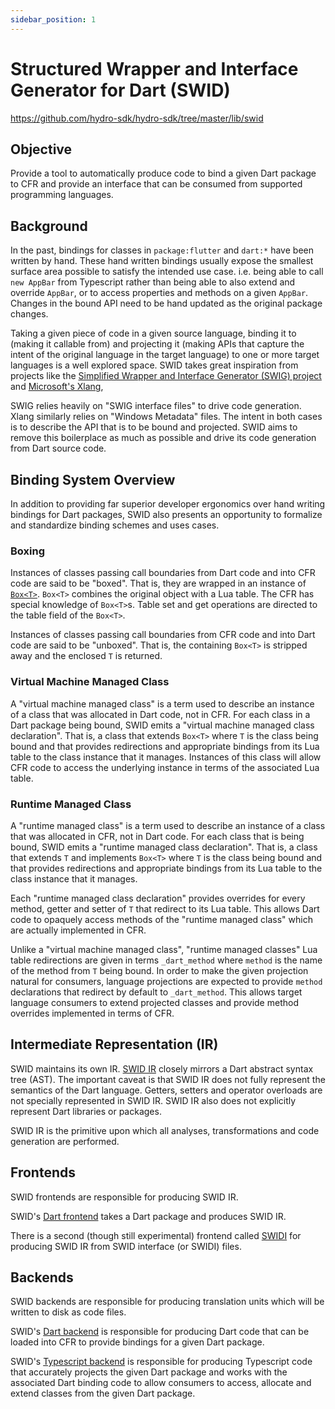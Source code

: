 ```yaml
---
sidebar_position: 1
---
```


# Structured Wrapper and Interface Generator for Dart (SWID)

https://github.com/hydro-sdk/hydro-sdk/tree/master/lib/swid

## Objective  
Provide a tool to automatically produce code to bind a given Dart package to CFR and provide an interface that can be consumed from supported programming languages.

## Background
In the past, bindings for classes in `package:flutter` and `dart:*` have been written by hand. These hand written bindings usually expose the smallest surface area possible to satisfy the intended use case. i.e. being able to call `new AppBar` from Typescript rather than being able to also extend and override `AppBar`, or to access properties and methods on a given `AppBar`. Changes in the bound API need to be hand updated as the original package changes.

Taking a given piece of code in a given source language, binding it to (making it callable from) and projecting it (making APIs that capture the intent of the original language in the target language) to one or more target languages is a well explored space. SWID takes great inspiration from projects like the [Simplified Wrapper and Interface Generator (SWIG) project](http://www.swig.org/) and [Microsoft's Xlang](https://github.com/microsoft/xlang),

SWIG relies heavily on "SWIG interface files" to drive code generation. Xlang similarly relies on "Windows Metadata" files. The intent in both cases is to describe the API that is to be bound and projected. SWID aims to remove this boilerplace as much as possible and drive its code generation from Dart source code.

## Binding System Overview
In addition to providing far superior developer ergonomics over hand writing bindings for Dart packages, SWID also presents an opportunity to formalize and standardize binding schemes and uses cases.

### Boxing
Instances of classes passing call boundaries from Dart code and into CFR code are said to be "boxed". That is, they are wrapped in an instance of [`Box<T>`](https://github.com/hydro-sdk/hydro-sdk/blob/master/lib/cfr/builtins/boxing/boxes.dart). `Box<T>` combines the original object with a Lua table. The CFR has special knowledge of `Box<T>`s. Table set and get operations are directed to the table field of the `Box<T>`.

Instances of classes passing call boundaries from CFR code and into Dart code are said to be "unboxed". That is, the containing `Box<T>` is stripped away and the enclosed `T` is returned.

### Virtual Machine Managed Class
A "virtual machine managed class" is a term used to describe an instance of a class that was allocated in Dart code, not in CFR. For each class in a Dart package being bound, SWID emits a "virtual machine managed class declaration". That is, a class that extends `Box<T>` where `T` is the class being bound and that provides redirections and appropriate bindings from its Lua table to the class instance that it manages. Instances of this class will allow CFR code to access the underlying instance in terms of the associated Lua table.

### Runtime Managed Class
A "runtime managed class" is a term used to describe an instance of a class that was allocated in CFR, not in Dart code. For each class that is being bound, SWID emits a "runtime managed class declaration". That is, a class that extends `T` and implements `Box<T>` where `T` is the class being bound and that provides redirections and appropriate bindings from its Lua table to the class instance that it manages.

Each "runtime managed class declaration" provides overrides for every method, getter and setter of `T` that redirect to its Lua table. This allows Dart code to opaquely access methods of the "runtime managed class" which are actually implemented in CFR.
 
Unlike a "virtual machine managed class", "runtime managed classes" Lua table redirections are given in terms `_dart_method` where `method` is the name of the method from `T` being bound. In order to make the given projection natural for consumers, language projections are expected to provide `method` declarations that redirect by default to `_dart_method`. This allows target language consumers to extend projected classes and provide method overrides implemented in terms of CFR.

## Intermediate Representation (IR)
SWID maintains its own IR. [SWID IR](https://github.com/hydro-sdk/hydro-sdk/tree/master/lib/swid/ir) closely mirrors a Dart abstract syntax tree (AST). The important caveat is that SWID IR does not fully represent the semantics of the Dart language. Getters, setters and operator overloads are not specially represented in SWID IR. SWID IR also does not explicitly represent Dart libraries or packages. 

SWID IR is the primitive upon which all analyses, transformations and code generation are performed.

## Frontends
SWID frontends are responsible for producing SWID IR. 

SWID's [Dart frontend](https://github.com/hydro-sdk/hydro-sdk/tree/master/lib/swid/frontend/dart) takes a Dart package and produces SWID IR.

There is a second (though still experimental) frontend called [SWIDI](https://github.com/hydro-sdk/hydro-sdk/tree/master/lib/swid/frontend/swidi) for producing SWID IR from SWID interface (or SWIDI) files.

## Backends
SWID backends are responsible for producing translation units which will be written to disk as code files.

SWID's [Dart backend](https://github.com/hydro-sdk/hydro-sdk/tree/master/lib/swid/backend/dart) is responsible for producing Dart code that can be loaded into CFR to provide bindings for a given Dart package.

SWID's [Typescript backend](https://github.com/hydro-sdk/hydro-sdk/tree/master/lib/swid/backend/ts) is responsible for producing Typescript code that accurately projects the given Dart package and works with the associated Dart binding code to allow consumers to access, allocate and extend classes from the given Dart package.
